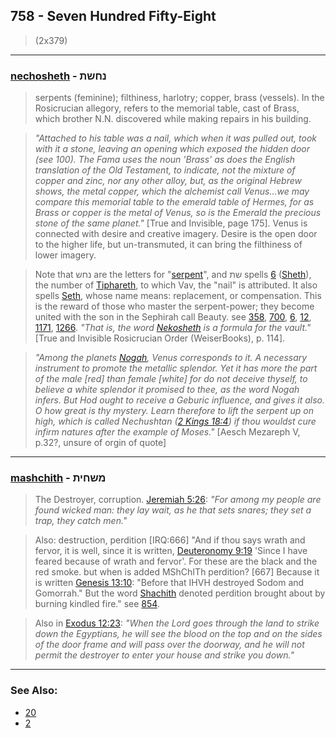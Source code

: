 ## 758 - Seven Hundred Fifty-Eight
> (2x379)

---

### [nechosheth](/keys/NChShTh) - נחשת
> serpents (feminine); filthiness, harlotry; copper, brass (vessels). In the Rosicrucian allegory, refers to the memorial table, cast of Brass, which brother N.N. discovered while making repairs in his building.

> *"Attached to his table was a nail, which when it was pulled out, took with it a stone, leaving an opening which exposed the hidden door (see 100). The Fama uses the noun 'Brass' as does the English translation of the Old Testament, to indicate, not the mixture of copper and zinc, nor any other alloy, but, as the original Hebrew shows, the metal copper, which the alchemist call Venus...we may compare this memorial table to the emerald table of Hermes, for as Brass or copper is the metal of Venus, so is the Emerald the precious stone of the same planet."* [True and Invisible, page 175]. Venus is connected with desire and creative imagery. Desire is the open door to the higher life, but un-transmuted, it can bring the filthiness of lower imagery.

> Note that נחש are the letters for "[serpent](/keys/NChSh)", and שת spells [6](6) ([Sheth](/keys/ShTh)), the number of [Tiphareth](/keys/ThPARTh), to which Vav, the "nail" is attributed. It also spells [Seth](/keys/ShTh), whose name means: replacement, or compensation. This is the reward of those who master the serpent-power; they become united with the son in the Sephirah call Beauty. see [358](358), [700](700), [6](6), [12](12), [1171](1171), [1266](1266). *"That is, the word [Nekosheth](/keys/NChShTh) is a formula for the vault."* [True and Invisible Rosicrucian Order (WeiserBooks), p. 114].

> *"Among the planets [Nogah](/keys/NVGH), Venus corresponds to it. A necessary instrument to promote the metallic splendor. Yet it has more the part of the male [red] than female [white] for do not deceive thyself, to believe a white splendor it promised to thee, as the word Nogah infers. But Hod ought to receive a Geburic influence, and gives it also. O how great is thy mystery. Learn therefore to lift the serpent up on high, which is called Nechushtan ([2 Kings 18:4](http://biblehub.com/2_kings/18-4.htm)) if thou wouldst cure infirm natures after the example of Moses."* [Aesch Mezareph V, p.32?, unsure of orgin of quote]

---

### [mashchith](/keys/MShChITh) - משחית
> The Destroyer, corruption. [Jeremiah 5:26](http://biblehub.com/jeremiah/5-26.htm): *"For among my people are found wicked man: they lay wait, as he that sets snares; they set a trap, they catch men."*

> Also: destruction, perdition [IRQ:666] "And if thou says wrath and fervor, it is well, since it is written, [Deuteronomy 9:19](http://biblehub.com/deuteronomy/9-19.htm) 'Since I have feared because of wrath and fervor'. For these are the black and the red smoke. but when is added MShChITh perdition? [667] Because it is written [Genesis 13:10](http://biblehub.com/genesis/13-10.htm): "Before that IHVH destroyed Sodom and Gomorrah." But the word [Shachith](/keys/ShChTh) denoted perdition brought about by burning kindled fire." see [854](854).

> Also in [Exodus 12:23](http://biblehub.com/exodus/12-23.htm): *"When the Lord goes through the land to strike down the Egyptians, he will see the blood on the top and on the sides of the door frame and will pass over the doorway, and he will not permit the destroyer to enter your house and strike you down."*

---

### See Also:

- [20](20)
- [2](2)
